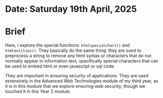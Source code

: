 #	Date: Saturday 19th April, 2025


#	Brief

Here, I explore the special functions: `htmlspecialchars()` and `htmlentities()`.
They basically do the same thing: they are sued to preprocess a string to remove any html
syntax or characters that do not normally appear in information text, specifically special characters
that can be used to embed html or even javascript or sql code.

They are important in ensuring security of applications. They are used extensively in the Advanced Web Technologies
module of my third year, as it is in this module that we explore ensuring web security; though we touched it in this Year 2 module.